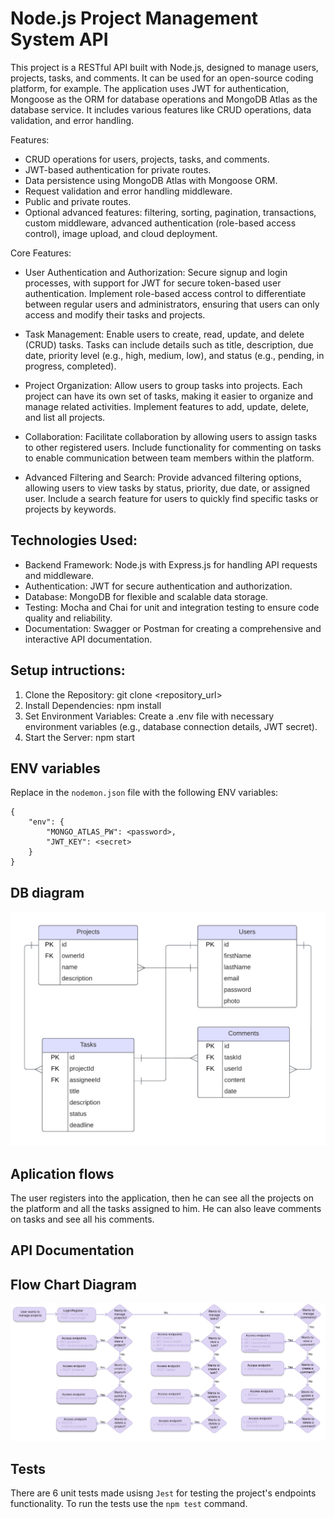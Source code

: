 # Node.js Project Management System API

This project is a RESTful API built with Node.js, designed to manage users, projects, tasks, and comments. It can be used for an open-source coding platform, for example. The application uses JWT for authentication, Mongoose as the ORM for database operations and MongoDB Atlas as the database service. It includes various features like CRUD operations, data validation, and error handling.

Features:
- CRUD operations for users, projects, tasks, and comments.
- JWT-based authentication for private routes.
- Data persistence using MongoDB Atlas with Mongoose ORM.
- Request validation and error handling middleware.
- Public and private routes.
- Optional advanced features: filtering, sorting, pagination, transactions, custom middleware, advanced authentication (role-based access control), image upload, and cloud deployment.

Core Features:

- User Authentication and Authorization: Secure signup and login processes, with support for JWT for secure token-based user authentication. Implement role-based access control to differentiate between regular users and administrators, ensuring that users can only access and modify their tasks and projects.

- Task Management: Enable users to create, read, update, and delete (CRUD) tasks. Tasks can include details such as title, description, due date, priority level (e.g., high, medium, low), and status (e.g., pending, in progress, completed).

- Project Organization: Allow users to group tasks into projects. Each project can have its own set of tasks, making it easier to organize and manage related activities. Implement features to add, update, delete, and list all projects.

- Collaboration: Facilitate collaboration by allowing users to assign tasks to other registered users. Include functionality for commenting on tasks to enable communication between team members within the platform.

- Advanced Filtering and Search: Provide advanced filtering options, allowing users to view tasks by status, priority, due date, or assigned user. Include a search feature for users to quickly find specific tasks or projects by keywords.

## Technologies Used:

- Backend Framework: Node.js with Express.js for handling API requests and middleware.
- Authentication: JWT for secure authentication and authorization.
- Database: MongoDB for flexible and scalable data storage.
- Testing: Mocha and Chai for unit and integration testing to ensure code quality and reliability.
- Documentation: Swagger or Postman for creating a comprehensive and interactive API documentation.

## Setup intructions:
1. Clone the Repository: git clone <repository_url>
2. Install Dependencies: npm install
3. Set Environment Variables: Create a .env file with necessary environment variables (e.g., database connection details, JWT secret).
5. Start the Server: npm start

## ENV variables

Replace in the `nodemon.json` file with the following ENV variables:
```
{
    "env": {
        "MONGO_ATLAS_PW": <password>,
        "JWT_KEY": <secret>
    }
}
```

## DB diagram
![DatabaseDiagram](https://github.com/anamariapanait10/ProjectManagementRESTAPI/blob/main/db_diagram.png)

## Aplication flows
The user registers into the application, then he can see all the projects on the platform and all the tasks assigned to him. He can also leave comments on tasks and see all his comments.

## API Documentation

## Flow Chart Diagram
![FlowChartDiagram](https://github.com/anamariapanait10/ProjectManagementRESTAPI/blob/main/FlowChartDiagram.png)

## Tests

There are 6 unit tests made usisng `Jest` for testing the project's endpoints functionality. To run the tests use the `npm test` command.